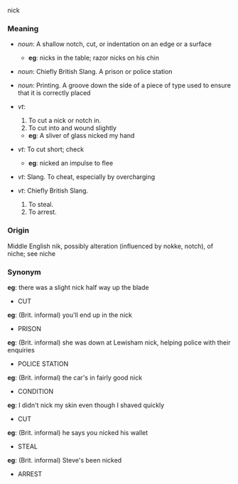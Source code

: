 nick
### Meaning
+ _noun_: A shallow notch, cut, or indentation on an edge or a surface
    + __eg__: nicks in the table; razor nicks on his chin
+ _noun_: Chiefly British Slang. A prison or police station
+ _noun_: Printing. A groove down the side of a piece of type used to ensure that it is correctly placed

+ _vt_:
   1. To cut a nick or notch in.
   2. To cut into and wound slightly
    + __eg__: A sliver of glass nicked my hand
+ _vt_: To cut short; check
    + __eg__: nicked an impulse to flee
+ _vt_: Slang. To cheat, especially by overcharging
+ _vt_: Chiefly British Slang.
   1. To steal.
   2. To arrest.

### Origin

Middle English nik, possibly alteration (influenced by nokke, notch), of niche; see niche

### Synonym

__eg__: there was a slight nick half way up the blade

+ CUT

__eg__: (Brit. informal) you'll end up in the nick

+ PRISON

__eg__: (Brit. informal) she was down at Lewisham nick, helping police with their enquiries

+ POLICE STATION

__eg__: (Brit. informal) the car's in fairly good nick

+ CONDITION

__eg__: I didn't nick my skin even though I shaved quickly

+ CUT

__eg__: (Brit. informal) he says you nicked his wallet

+ STEAL

__eg__: (Brit. informal) Steve's been nicked

+ ARREST


